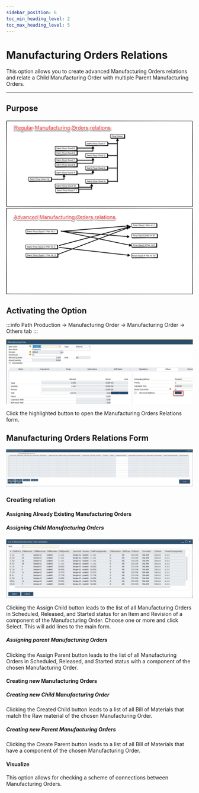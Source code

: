 ```yaml
---
sidebar_position: 6
toc_min_heading_level: 2
toc_max_heading_level: 5
---
```


# Manufacturing Orders Relations

This option allows you to create advanced Manufacturing Orders relations and relate a Child Manufacturing Order with multiple Parent Manufacturing Orders.

---

## Purpose

![Advanced Manufacturing Orders Relations](./media/manufacturing-orders-relations/advanced-manufacturing-orders-relations.webp)

## Activating the Option

:::info Path
Production → Manufacturing Order → Manufacturing Order → Others tab
:::

![Checkbox](./media/manufacturing-orders-relations/manufacturing-orders-relations-checkbox.webp)

Click the highlighted button to open the Manufacturing Orders Relations form.

## Manufacturing Orders Relations Form

![Form](./media/manufacturing-orders-relations/manufacturing-orders-relations-form.webp)

### Creating relation

#### Assigning Already Existing Manufacturing Orders

##### Assigning Child Manufacturing Orders

![List](./media/manufacturing-orders-relations/list-of-manufacturing-order-child-candidates.webp)

Clicking the Assign Child button leads to the list of all Manufacturing Orders in Scheduled, Released, and Started status for an Item and Revision of a component of the Manufacturing Order. Choose one or more and click Select. This will add lines to the main form.

##### Assigning parent Manufacturing Orders

Clicking the Assign Parent button leads to the list of all Manufacturing Orders in Scheduled, Released, and Started status with a component of the chosen Manufacturing Order.

#### Creating new Manufacturing Orders

##### Creating new Child Manufacturing Order

Clicking the Created Child button leads to a list of all Bill of Materials that match the Raw material of the chosen Manufacturing Order.

##### Creating new Parent Manufacturing Orders

Clicking the Create Parent button leads to a list of all Bill of Materials that have a component of the chosen Manufacturing Order.

#### Visualize

This option allows for checking a scheme of connections between Manufacturing Orders.
